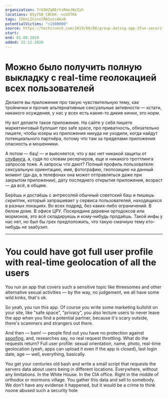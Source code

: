 ```yaml
---
organization: 7rUSHZqOErtsRmeJWzZyh
locations: 0Syf58_CBCHX--ncU5TKb
tags: IOUnLZCsnxlMA1utcAAxN
potentialVictims: ">1500000"
source: https://techcrunch.com/2019/08/08/group-dating-app-3fun-security-flaws/
start: 
end: 01.08.2019
added: 22.12.2020
---
```


# Можно было получить полную выкладку с real-time геолокацией всех пользователей

Делаете вы приложение про такую чувствительную тему, как тройнички и прочие альтернативные сексуальные активности — кстати, никакого осуждения, у нас у всех есть какие-то дикие кинки, это норм.

Ну вот делаете такое приложение. На сайте у себя пишете маркетинговый буллшит про safe space, про приватность, обязательно пишете, чтобы юзеры из приложения никуда не уходили, когда найдут потенциального партнёра, потому что там за пределами приложения опасность и мошенники.

А потом — бац! — и выясняется, что у вас нет никакой защиты от [спуфинга](https://ru.wikipedia.org/wiki/%D0%A1%D0%BF%D1%83%D1%84%D0%B8%D0%BD%D0%B3), а, судя по словам ресерчеров, еще и никакого троттлинга запросов тоже. А запросы что дают? Полный профиль пользователя: сексуальную ориентацию, имя, фотографию, геопозицию на данный момент (да-да, в телефонах она может отправляться даже при закрытом приложении), дату последнего открытия приложения, возраст — да всё, в общем.

Берёшь и достаёшь с антресолей обычный советский баш и пишешь скриптик, который запрашивает у сервиса пользователей, находящихся в разных локациях. Во всех подряд, без каких-либо ограничений. В белом доме. В офисе ЦРУ. Посередине деревни ортодоксов или мормонов, это всё складируешь и кому-нибудь продаёшь. Такой инфы у нас нет, но был бы грех предположить, что такую смачную тему кто-нибудь не заабузил.

---

# You could have got full user profile with real-time geolocation of all the users

You run an app that covers such a sensitive topic like threesomes and other alternative sexual activities — by the way, no judgement, we all have some wild kinks, that's ok.

So yeah, you run this app. Of course you write some marketing bullshit on your site, like "safe space", "privacy", you also lecture users to never leave the app when you find a potential partner, because it's scary outside, there's scammers and strangers out there.

And then — bam! — people find out you have no protection against [spoofing](https://en.wikipedia.org/wiki/Spoofing_attack), and, researches say, no real request throttling. What do the requests return? Full user profile: sexual orientation, name, photo, real-time geolocation (yeah, apps can upload it even if the app is closed), last login date, age — well, everything, basically.

You get your centuries old bash and write a small script that requests the servers data about users being in different locations. Everywhere, without any limitations. In the White House. In the CIA office. Right in the middle of orthodox or mormons village. You gather this data and sell to somebody. We don't have any evidense it happened, but it would be a crime to think noone abused such a security hole
